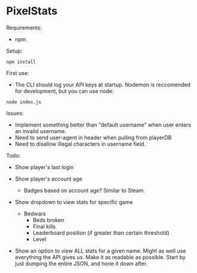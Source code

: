 <h1>PixelStats</h1>

Requirements:
- npm

Setup:
```
npm install
```

First use:
- The CLI should log your API keys at startup.
Nodemon is reccomended for development, but you can use node:
```
node index.js
```

Issues:
- Implement something better than "default username" when user enters an invalid username.
- Need to send user-agent in header when pulling from playerDB
- Need to disallow illegal characters in username field.

Todo:

- Show player's last login
- Show player's account age
    - Badges based on account age? Similar to Steam.
- Show dropdown to view stats for specific game
    - Bedwars
        - Beds broken
        - Final kills
        - Leaderboard position (if greater than certain threshold)
        - Level

- Show an option to view ALL stats for a given name. Might as well use everything the API gives us. Make it as readable as possible. Start by just dumping the entire JSON, and hone it down after.